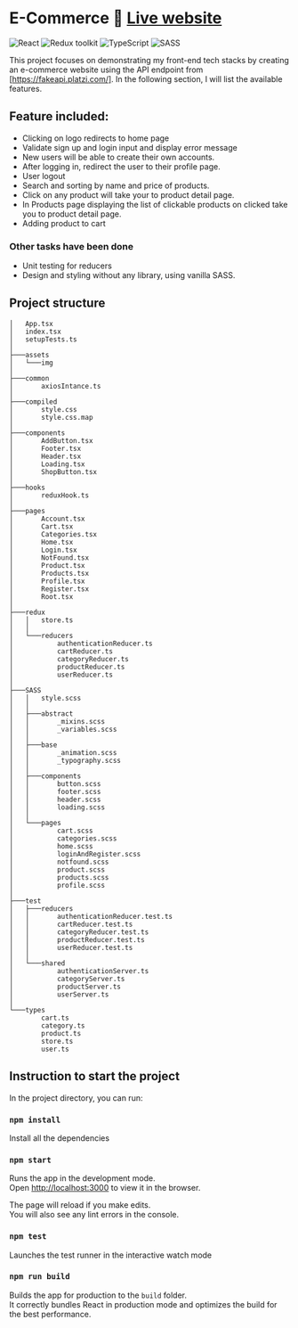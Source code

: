 # E-Commerce :convenience_store: [Live website](https://nhu-store-front-end-project.vercel.app/)

![React](https://img.shields.io/badge/React-v.18-blue)
![Redux toolkit](https://img.shields.io/badge/Redux-v.1.9-purple)
![TypeScript](https://img.shields.io/badge/TypeScript-v.4.9-green)
![SASS](https://img.shields.io/badge/SASS-v.4.9-hotpink)

This project focuses on demonstrating my front-end tech stacks by creating an e-commerce website using the API endpoint from [https://fakeapi.platzi.com/]. In the following section, I will list the available features. 

## Feature included:
- Clicking on logo redirects to home page
- Validate sign up and login input and display error message
- New users will be able to create their own accounts.
- After logging in, redirect the user to their profile page.
- User logout
- Search and sorting by name and price of products.
- Click on any product will take your to product detail page.
- In Products page displaying the list of clickable products on clicked take you to product detail page.
- Adding product to cart

### Other tasks have been done
- Unit testing for reducers
- Design and styling without any library, using vanilla SASS.

## Project structure
```
│   App.tsx
│   index.tsx
│   setupTests.ts
│
├───assets
│   └───img
│
├───common
│       axiosIntance.ts
│
├───compiled
│       style.css
│       style.css.map
│
├───components
│       AddButton.tsx
│       Footer.tsx
│       Header.tsx
│       Loading.tsx
│       ShopButton.tsx
│
├───hooks
│       reduxHook.ts
│
├───pages
│       Account.tsx
│       Cart.tsx
│       Categories.tsx
│       Home.tsx
│       Login.tsx
│       NotFound.tsx
│       Product.tsx
│       Products.tsx
│       Profile.tsx
│       Register.tsx
│       Root.tsx
│
├───redux
│   │   store.ts
│   │
│   └───reducers
│           authenticationReducer.ts
│           cartReducer.ts
│           categoryReducer.ts
│           productReducer.ts
│           userReducer.ts
│
├───SASS
│   │   style.scss
│   │
│   ├───abstract
│   │       _mixins.scss
│   │       _variables.scss
│   │
│   ├───base
│   │       _animation.scss
│   │       _typography.scss
│   │
│   ├───components
│   │       button.scss
│   │       footer.scss
│   │       header.scss
│   │       loading.scss
│   │
│   └───pages
│           cart.scss
│           categories.scss
│           home.scss
│           loginAndRegister.scss
│           notfound.scss
│           product.scss
│           products.scss
│           profile.scss
│
├───test
│   ├───reducers
│   │       authenticationReducer.test.ts
│   │       cartReducer.test.ts
│   │       categoryReducer.test.ts
│   │       productReducer.test.ts
│   │       userReducer.test.ts
│   │
│   └───shared
│           authenticationServer.ts
│           categoryServer.ts
│           productServer.ts
│           userServer.ts
│
└───types
        cart.ts
        category.ts
        product.ts
        store.ts
        user.ts
```

## Instruction to start the project

In the project directory, you can run:

### `npm install`

Install all the dependencies

### `npm start`

Runs the app in the development mode.\
Open [http://localhost:3000](http://localhost:3000) to view it in the browser.

The page will reload if you make edits.\
You will also see any lint errors in the console.

### `npm test`

Launches the test runner in the interactive watch mode

### `npm run build`

Builds the app for production to the `build` folder.\
It correctly bundles React in production mode and optimizes the build for the best performance.
